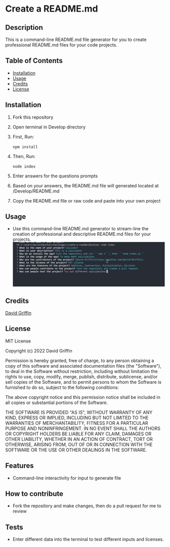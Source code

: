 # Create a README.md 
  ## Description
 This is a command-line README.md file generator for you to create professional README.md files for your code projects. 
## Table of Contents

- [Installation](#installation)
- [Usage](#usage)
- [Credits](#credits)
- [License](#license)

## Installation
1. Fork this repository
2. Open terminal in Develop directory
3. First, Run:

	```npm install```
4. Then, Run:

	```node index```
5. Enter answers for the questions prompts 
6. Based on your answers, the README.md file will generated located at /Develop/README.md
7. Copy the README.md file or raw code and paste into your own project
## Usage
* Use this command-line README.md generator to stream-line the creation of professional and descriptive README.md files for your projects. 
![Project Screenshot](./assets/images/project-screenshot.png)
## Credits
[David Griffin](https://github.com/DavidTJGriffin)
## License
MIT License

Copyright (c) 2022 David Griffin

Permission is hereby granted, free of charge, to any person obtaining a copy
of this software and associated documentation files (the "Software"), to deal
in the Software without restriction, including without limitation the rights
to use, copy, modify, merge, publish, distribute, sublicense, and/or sell
copies of the Software, and to permit persons to whom the Software is
furnished to do so, subject to the following conditions:

The above copyright notice and this permission notice shall be included in all
copies or substantial portions of the Software.

THE SOFTWARE IS PROVIDED "AS IS", WITHOUT WARRANTY OF ANY KIND, EXPRESS OR
IMPLIED, INCLUDING BUT NOT LIMITED TO THE WARRANTIES OF MERCHANTABILITY,
FITNESS FOR A PARTICULAR PURPOSE AND NONINFRINGEMENT. IN NO EVENT SHALL THE
AUTHORS OR COPYRIGHT HOLDERS BE LIABLE FOR ANY CLAIM, DAMAGES OR OTHER
LIABILITY, WHETHER IN AN ACTION OF CONTRACT, TORT OR OTHERWISE, ARISING FROM,
OUT OF OR IN CONNECTION WITH THE SOFTWARE OR THE USE OR OTHER DEALINGS IN THE
SOFTWARE.
## Features
* Command-line interactivity for input to generate file

## How to contribute
* Fork the repository and make changes, then do a pull request for me to review
## Tests
* Enter different data into the terminal to test different inputs and licenses. 
